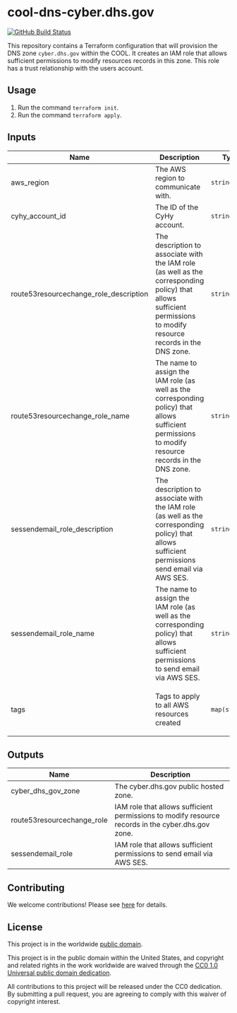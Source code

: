 # cool-dns-cyber.dhs.gov #

[![GitHub Build Status](https://github.com/cisagov/cool-dns-cyber.dhs.gov/workflows/build/badge.svg)](https://github.com/cisagov/cool-dns-cyber.dhs.gov/actions)

This repository contains a Terraform configuration that will provision the DNS zone
`cyber.dhs.gov` within the COOL.  It creates an IAM role that allows sufficient
permissions to modify resources records in this zone.  This role has a trust
relationship with the users account.

## Usage ##

1. Run the command `terraform init`.
1. Run the command `terraform apply`.

## Inputs ##

| Name | Description | Type | Default | Required |
|------|-------------|------|---------|:-----:|
| aws_region | The AWS region to communicate with. | `string` | `us-east-1` | no |
| cyhy_account_id | The ID of the CyHy account. | `string` | n/a | yes |
| route53resourcechange_role_description | The description to associate with the IAM role (as well as the corresponding policy) that allows sufficient permissions to modify resource records in the DNS zone. | `string` | `Allows sufficient permissions to modify resource records in the DNS zone.` | no |
| route53resourcechange_role_name | The name to assign the IAM role (as well as the corresponding policy) that allows sufficient permissions to modify resource records in the DNS zone. | `string` | `Route53ResourceChange-cyber.dhs.gov` | no |
| sessendemail_role_description | The description to associate with the IAM role (as well as the corresponding policy) that allows sufficient permissions send email via AWS SES. | `string` | `Allows sufficient permissions to send email via AWS SES.` | no |
| sessendemail_role_name | The name to assign the IAM role (as well as the corresponding policy) that allows sufficient permissions to send email via AWS SES. | `string` | `SesSendEmail-cyber.dhs.gov` | no |
| tags | Tags to apply to all AWS resources created | `map(string)` | `{"Application": "COOL - DNS - cyber.dhs.gov", "Team": "VM Fusion - Development", "Workspace": "production"}` | no |

## Outputs ##

| Name | Description |
|------|-------------|
| cyber_dhs_gov_zone | The cyber.dhs.gov public hosted zone. |
| route53resourcechange_role | IAM role that allows sufficient permissions to modify resource records in the cyber.dhs.gov zone. |
| sessendemail_role | IAM role that allows sufficient permissions to send email via AWS SES. |

## Contributing ##

We welcome contributions!  Please see [here](CONTRIBUTING.md) for
details.

## License ##

This project is in the worldwide [public domain](LICENSE).

This project is in the public domain within the United States, and
copyright and related rights in the work worldwide are waived through
the [CC0 1.0 Universal public domain
dedication](https://creativecommons.org/publicdomain/zero/1.0/).

All contributions to this project will be released under the CC0
dedication. By submitting a pull request, you are agreeing to comply
with this waiver of copyright interest.
